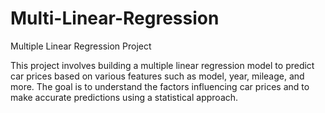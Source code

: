 # Multi-Linear-Regression

Multiple Linear Regression Project

This project involves building a multiple linear regression model to predict car prices based on various features such as model, year, mileage, and more. The goal is to understand the factors influencing car prices and to make accurate predictions using a statistical approach.
